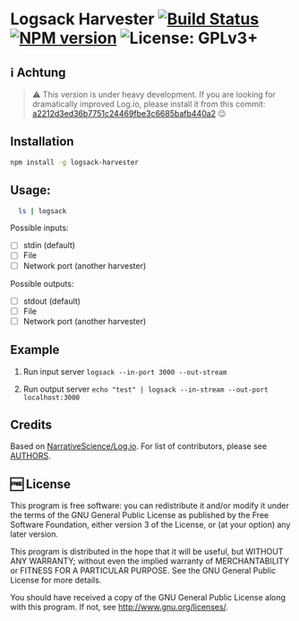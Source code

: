 # Logsack Harvester [![Build Status](https://travis-ci.org/muchweb/logsack-harvester.svg)](https://travis-ci.org/muchweb/logsack-harvester) [![NPM version](https://badge.fury.io/js/logsack-harvester.svg)](http://badge.fury.io/js/logsack-harvester) ![License: GPLv3+](http://img.shields.io/badge/license-GPLv3%2B-brightgreen.svg)

## :information_source: Achtung

> :warning: This version is under heavy development. If you are looking for  dramatically improved Log.io, please install it from this commit: [a2212d3ed36b7751c24469fbe3c6685bafb440a2](https://github.com/muchweb/logsack-harvester/tree/a2212d3ed36b7751c24469fbe3c6685bafb440a2) :wink:

## Installation

```bash
npm install -g logsack-harvester
```

## Usage:

```bash
  ls | logsack
```

Possible inputs:

 - [ ] stdin (default)
 - [ ] File
 - [ ] Network port (another harvester)

Possible outputs:

 - [ ] stdout (default)
 - [ ] File
 - [ ] Network port (another harvester)

## Example

1. Run input server
    `logsack --in-port 3000 --out-stream`

2. Run output server
    `echo "test" | logsack --in-stream --out-port localhost:3000`

## Credits

Based on [NarrativeScience/Log.io](https://github.com/NarrativeScience/Log.io). For list of contributors, please see [AUTHORS](AUTHORS).

## :free: License

This program is free software: you can redistribute it and/or modify
it under the terms of the GNU General Public License as published by
the Free Software Foundation, either version 3 of the License, or
(at your option) any later version.

This program is distributed in the hope that it will be useful,
but WITHOUT ANY WARRANTY; without even the implied warranty of
MERCHANTABILITY or FITNESS FOR A PARTICULAR PURPOSE.  See the
GNU General Public License for more details.

You should have received a copy of the GNU General Public License
along with this program.  If not, see <http://www.gnu.org/licenses/>.
